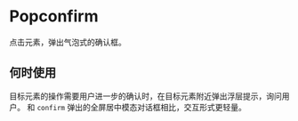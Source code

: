 # Popconfirm
点击元素，弹出气泡式的确认框。

## 何时使用
目标元素的操作需要用户进一步的确认时，在目标元素附近弹出浮层提示，询问用户。
和 `confirm` 弹出的全屏居中模态对话框相比，交互形式更轻量。